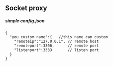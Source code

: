 
## Socket proxy


##### simple config.json
```
{
  "you custom name":{   //this name can custom
    "remoteip":"127.0.0.1", // remote host
    "remoteport":3306,      // remote port
    "listenport":3333       // listen port
  }
}

```



